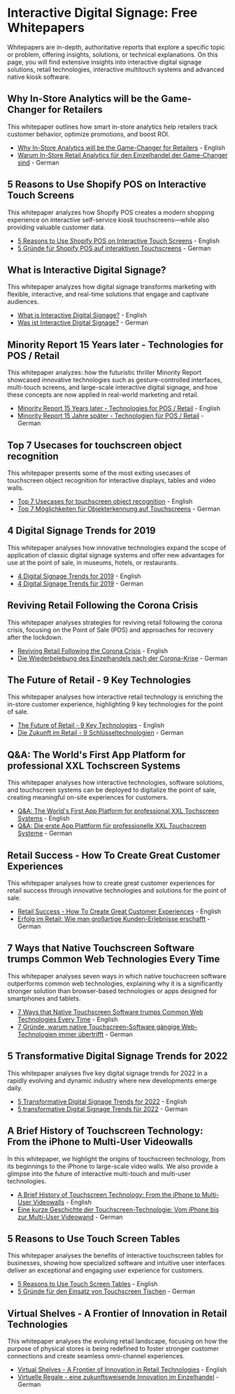 # Interactive Digital Signage: Free Whitepapers
Whitepapers are in-depth, authoritative reports that explore a specific topic or problem, offering insights, solutions, or technical explanations. On this page, you will find extensive insights into interactive digital signage solutions, retail technologies, interactive multitouch systems and advanced native kiosk software.


## Why In-Store Analytics will be the Game-Changer for Retailers
This whitepaper outlines how smart in-store analytics help retailers track customer behavior, optimize promotions, and boost ROI.

- [Why In-Store Analytics will be the Game-Changer for Retailers](https://www.eyefactive.com/en/whitepaper/in-store-retail-analytics-pos) - English
- [Warum In-Store Retail Analytics für den Einzelhandel der Game-Changer sind](https://www.eyefactive.com/whitepaper/in-store-retail-analytics-einzelhandel) - German



## 5 Reasons to Use Shopify POS on Interactive Touch Screens
This whitepaper analyzes how Shopify POS creates a modern shopping experience on interactive self-service kiosk touchscreens—while also providing valuable customer data.

- [5 Reasons to Use Shopify POS on Interactive Touch Screens](https://www.eyefactive.com/en/whitepaper/shopify-pos-touch-screens) - English
- [5 Gründe für Shopify POS auf interaktiven Touchscreens](https://www.eyefactive.com/whitepaper/shopify-pos-touchscreens) - German



## What is Interactive Digital Signage?
This whitepaper analyzes how digital signage transforms marketing with flexible, interactive, and real-time solutions that engage and captivate audiences.

- [What is Interactive Digital Signage?](https://www.eyefactive.com/en/blog/what-is-interactive-digital-signage-whitepaper) - English
- [Was ist Interactive Digital Signage?](https://www.eyefactive.com/blog/was-ist-interactive-digital-signage-whitepaper) - German



## Minority Report 15 Years later - Technologies for POS / Retail
This whitepaper analyzes: how the futuristic thriller Minority Report showcased innovative technologies such as gesture-controlled interfaces, multi-touch screens, and large-scale interactive digital signage, and how these concepts are now applied in real-world marketing and retail.

- [Minority Report 15 Years later - Technologies for POS / Retail](https://www.eyefactive.com/en/whitepaper/whitepaper-minority-report-touchscreen-technologies-pos-retail) - English
- [Minority Report 15 Jahre später - Technologien für POS / Retail](https://www.eyefactive.com/whitepaper/whitepaper-minority-report-touchscreen-technologien-pos-retail) - German



## Top 7 Usecases for touchscreen object recognition
This whitepaper presents some of the most exiting usecases of touchscreen object recognition for interactive displays, tables and video walls.

- [Top 7 Usecases for touchscreen object recognition](https://www.eyefactive.com/en/whitepaper/top-7-usecases-of-object-recognition) - English
- [Top 7 Möglichkeiten für Objekterkennung auf Touchscreens](https://www.eyefactive.com/whitepaper/top-7-moeglichkeiten-objekterkennung) - German



## 4 Digital Signage Trends for 2019
This whitepaper analyses how innovative technologies expand the scope of application of classic digital signage systems and offer new advantages for use at the point of sale, in museums, hotels, or restaurants.

- [4 Digital Signage Trends for 2019](https://www.eyefactive.com/en/whitepaper/4-digital-signage-trends-2019) - English
- [4 Digital Signage Trends für 2019](https://www.eyefactive.com/whitepaper/4-digital-signage-trends-2019) - German



## Reviving Retail Following the Corona Crisis
This whitepaper analyses strategies for reviving retail following the corona crisis, focusing on the Point of Sale (POS) and approaches for recovery after the lockdown.

- [Reviving Retail Following the Corona Crisis](https://www.eyefactive.com/en/whitepaper/reviving-retail-corona-crisis) - English
- [Die Wiederbelebung des Einzelhandels nach der Corona-Krise](https://www.eyefactive.com/whitepaper/wiederbelebung-einzelhandel-corona-krise) - German



## The Future of Retail - 9 Key Technologies
This whitepaper analyses how interactive retail technology is enriching the in-store customer experience, highlighting 9 key technologies for the point of sale.

- [The Future of Retail - 9 Key Technologies](https://www.eyefactive.com/en/whitepaper/future-of-retail-9-key-technologies) - English
- [Die Zukunft im Retail - 9 Schlüsseltechnologien](https://www.eyefactive.com/whitepaper/die-zukunft-im-retail-9-technologien) - German



## Q&A: The World's First App Platform for professional XXL Tochscreen Systems
This whitepaper analyses how interactive technologies, software solutions, and touchscreen systems can be deployed to digitalize the point of sale, creating meaningful on-site experiences for customers.

- [Q&A: The World's First App Platform for professional XXL Tochscreen Systems](https://www.eyefactive.com/en/whitepaper/qa-the-first-touchscreen-app-platform) - English
- [Q&A: Die erste App Plattform für professionelle XXL Touchscreen Systeme](https://www.eyefactive.com/whitepaper/qa-die-erste-touchscreen-app-plattform) - German



## Retail Success - How To Create Great Customer Experiences
This whitepaper analyses how to create great customer experiences for retail success through innovative technologies and solutions for the point of sale.

- [Retail Success - How To Create Great Customer Experiences](https://www.eyefactive.com/en/whitepaper/innovative-retail-customer-experiences-2022) - English
- [Erfolg im Retail: Wie man großartige Kunden-Erlebnisse erschafft](https://www.eyefactive.com/whitepaper/innovative-retail-kunden-erlebnisse-2022) - German



## 7 Ways that Native Touchscreen Software trumps Common Web Technologies Every Time
This whitepaper analyses seven ways in which native touchscreen software outperforms common web technologies, explaining why it is a significantly stronger solution than browser-based technologies or apps designed for smartphones and tablets.

- [7 Ways that Native Touchscreen Software trumps Common Web Technologies Every Time](https://www.eyefactive.com/en/whitepaper/7-ways-that-native-touchscreen-software-trumps-common-web-technologies-every-time) - English
- [7 Gründe, warum native Touchscreen-Software gängige Web-Technologien immer übertrifft](https://www.eyefactive.com/whitepaper/7-gruende-warum-native-touchscreen-software-web-technologien-uebertrifft) - German



## 5 Transformative Digital Signage Trends for 2022
This whitepaper analyses five key digital signage trends for 2022 in a rapidly evolving and dynamic industry where new developments emerge daily.

- [5 Transformative Digital Signage Trends for 2022](https://www.eyefactive.com/en/whitepaper/5-digital-signage-trends-2022) - English
- [5 transformative Digital Signage Trends für 2022](https://www.eyefactive.com/whitepaper/5-digital-signage-trends-fuer-2022) - German



## A Brief History of Touchscreen Technology: From the iPhone to Multi-User Videowalls
In this whitepaper, we highlight the origins of touchscreen technology, from its beginnings to the iPhone to large-scale video walls. We also provide a glimpse into the future of interactive multi-touch and multi-user technologies.

- [A Brief History of Touchscreen Technology: From the iPhone to Multi-User Videowalls](https://www.eyefactive.com/en/whitepaper/history-of-touchscreen-technology) - English
- [Eine kurze Geschichte der Touchscreen-Technologie: Vom iPhone bis zur Multi-User Videowand](https://www.eyefactive.com/whitepaper/geschichte-der-touchscreen-technologie) - German



## 5 Reasons to Use Touch Screen Tables
This whitepaper analyses the benefits of interactive touchscreen tables for businesses, showing how specialized software and intuitive user interfaces deliver an exceptional and engaging user experience for customers.

- [5 Reasons to Use Touch Screen Tables](https://www.eyefactive.com/en/whitepaper/touch-screen-tables-5-reasons) - English
- [5 Gründe für den Einsatz von Touchscreen Tischen](https://www.eyefactive.com/whitepaper/touchscreen-tische-5-gruende) - German



## Virtual Shelves - A Frontier of Innovation in Retail Technologies
This whitepaper analyses the evolving retail landscape, focusing on how the purpose of physical stores is being redefined to foster stronger customer connections and create seamless omni-channel experiences.

- [Virtual Shelves - A Frontier of Innovation in Retail Technologies](https://www.eyefactive.com/en/whitepaper/virtual-shelves-endless-aisle-retail-technology-innovation) - English
- [Virtuelle Regale - eine zukunftsweisende Innovation im Einzelhandel](https://www.eyefactive.com/whitepaper/virtuelle-regale-endless-aisle-retail-technologie-innovation) - German



